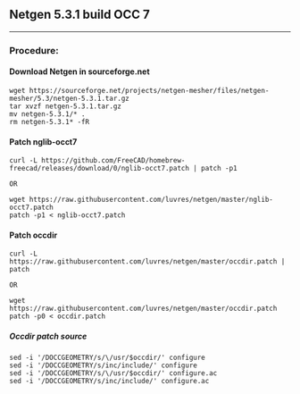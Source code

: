 ## Netgen 5.3.1 build OCC 7
-----
### Procedure:

#### Download Netgen in sourceforge.net
```
wget https://sourceforge.net/projects/netgen-mesher/files/netgen-mesher/5.3/netgen-5.3.1.tar.gz
tar xvzf netgen-5.3.1.tar.gz
mv netgen-5.3.1/* .
rm netgen-5.3.1* -fR
```

#### Patch nglib-occt7
```
curl -L https://github.com/FreeCAD/homebrew-freecad/releases/download/0/nglib-occt7.patch | patch -p1

OR

wget https://raw.githubusercontent.com/luvres/netgen/master/nglib-occt7.patch
patch -p1 < nglib-occt7.patch
```

#### Patch occdir
```
curl -L https://raw.githubusercontent.com/luvres/netgen/master/occdir.patch | patch

OR

wget https://raw.githubusercontent.com/luvres/netgen/master/occdir.patch
patch -p0 < occdir.patch
```
##### Occdir patch source
```
sed -i '/DOCCGEOMETRY/s/\/usr/$occdir/' configure
sed -i '/DOCCGEOMETRY/s/inc/include/' configure
sed -i '/DOCCGEOMETRY/s/\/usr/$occdir/' configure.ac
sed -i '/DOCCGEOMETRY/s/inc/include/' configure.ac
```
